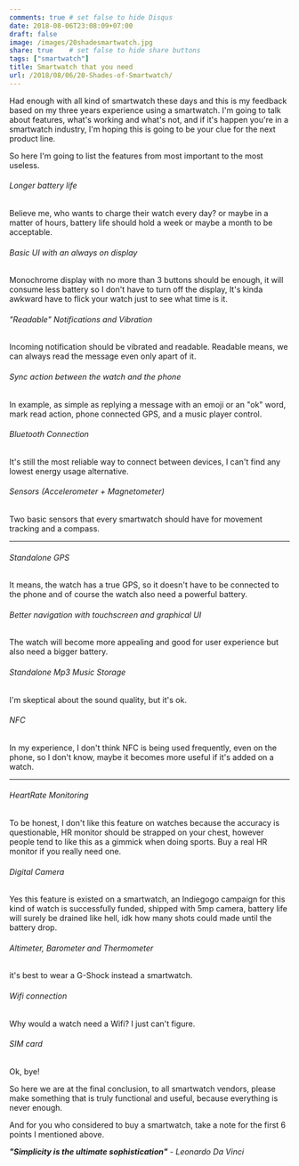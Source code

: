 ```yaml
---
comments: true # set false to hide Disqus
date: 2018-08-06T23:08:09+07:00
draft: false
image: /images/20shadesmartwatch.jpg
share: true    # set false to hide share buttons
tags: ["smartwatch"]
title: Smartwatch that you need
url: /2018/08/06/20-Shades-of-Smartwatch/
---
```


Had enough with all kind of smartwatch these days and this is my feedback based on my three years experience using a smartwatch. I'm going to talk about features, what's working and what's not, and if it's happen you're in a smartwatch industry, I'm hoping this is going to be your clue for the next product line.

So here I'm going to list the features from most important to the most useless.

###### Longer battery life

Believe me, who wants to charge their watch every day? or maybe in a matter of hours, battery life should hold a week or maybe a month to be acceptable.

###### Basic UI with an always on display

Monochrome display with no more than 3 buttons should be enough, it will consume less battery so I don't have to turn off the display, It's kinda awkward have to flick your watch just to see what time is it.   
    
###### "Readable" Notifications and Vibration

Incoming notification should be vibrated and readable. Readable means, we can always read the message even only apart of it.

###### Sync action between the watch and the phone

In example, as simple as replying a message with an emoji or an "ok" word, mark read action, phone connected GPS, and a music player control.

###### Bluetooth Connection

It's still the most reliable way to connect between devices, I can't find any lowest energy usage alternative.

###### Sensors (Accelerometer + Magnetometer)

Two basic sensors that every smartwatch should have for movement tracking and a compass.

---

###### Standalone GPS

It means, the watch has a true GPS, so it doesn't have to be connected to the phone and of course the watch also need a powerful battery.
    
###### Better navigation with touchscreen and graphical UI

The watch will become more appealing and good for user experience but also need a bigger battery.

###### Standalone Mp3 Music Storage

I'm skeptical about the sound quality, but it's ok.

###### NFC

In my experience, I don't think NFC is being used frequently, even on the phone, so I don't know, maybe it becomes more useful if it's added on a watch.

---

###### HeartRate Monitoring

To be honest, I don't like this feature on watches because the accuracy is questionable, HR monitor should be strapped on your chest, however people tend to like this as a gimmick when doing sports. Buy a real HR monitor if you really need one.

###### Digital Camera

Yes this feature is existed on a smartwatch, an Indiegogo campaign for this kind of watch is successfully funded, shipped with 5mp camera, battery life will surely be drained like hell, idk how many shots could made until the battery drop.

###### Altimeter, Barometer and Thermometer

it's best to wear a G-Shock instead a smartwatch.

###### Wifi connection

Why would a watch need a Wifi? I just can't figure.

###### SIM card

Ok, bye!

So here we are at the final conclusion, to all smartwatch vendors, please make something that is truly functional and useful, because everything is never enough.

And for you who considered to buy a smartwatch, take a note for the first 6 points I mentioned above.

**_"Simplicity is the ultimate sophistication"_** - _Leonardo Da Vinci_